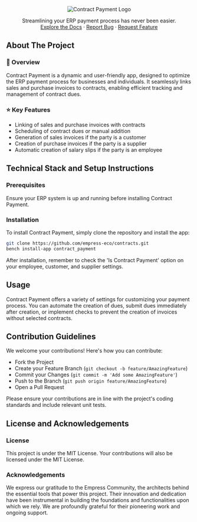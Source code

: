 <div align="center">
  <img src="https://grow.empress.eco/uploads/default/original/2X/1/1f1e1044d3864269d2a613577edb9763890422ab.png" alt="Contract Payment Logo">
  <p align="center">
    Streamlining your ERP payment process has never been easier.
    <br />
    <a href="https://grow.empress.eco/">Explore the Docs</a>
    ·
    <a href="https://github.com/empress-eco/contracts/issues">Report Bug</a>
    ·
    <a href="https://github.com/empress-eco/contracts/issues">Request Feature</a>
  </p>
</div>

## About The Project

### 📘 Overview

Contract Payment is a dynamic and user-friendly app, designed to optimize the ERP payment process for businesses and individuals. It seamlessly links sales and purchase invoices to contracts, enabling efficient tracking and management of contract dues.

### ⭐ Key Features

- Linking of sales and purchase invoices with contracts
- Scheduling of contract dues or manual addition
- Generation of sales invoices if the party is a customer
- Creation of purchase invoices if the party is a supplier
- Automatic creation of salary slips if the party is an employee

## Technical Stack and Setup Instructions

### Prerequisites

Ensure your ERP system is up and running before installing Contract Payment.

### Installation

To install Contract Payment, simply clone the repository and install the app:

```sh
git clone https://github.com/empress-eco/contracts.git
bench install-app contract_payment
```

After installation, remember to check the 'Is Contract Payment' option on your employee, customer, and supplier settings.

## Usage

Contract Payment offers a variety of settings for customizing your payment process. You can automate the creation of dues, submit dues immediately after creation, or implement checks to prevent the creation of invoices without selected contracts.

## Contribution Guidelines

We welcome your contributions! Here's how you can contribute:

- Fork the Project
- Create your Feature Branch (`git checkout -b feature/AmazingFeature`)
- Commit your Changes (`git commit -m 'Add some AmazingFeature'`)
- Push to the Branch (`git push origin feature/AmazingFeature`)
- Open a Pull Request

Please ensure your contributions are in line with the project's coding standards and include relevant unit tests.

## License and Acknowledgements

### License

This project is under the MIT License. Your contributions will also be licensed under the MIT License.

### Acknowledgements

We express our gratitude to the Empress Community, the architects behind the essential tools that power this project. Their innovation and dedication have been instrumental in building the foundations and functionalities upon which we rely. We are profoundly grateful for their pioneering work and ongoing support.